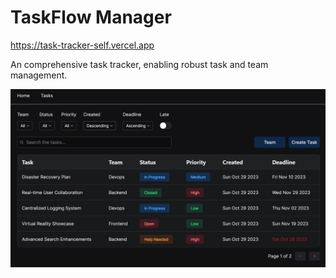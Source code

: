 # TaskFlow Manager

<https://task-tracker-self.vercel.app>

 An comprehensive task tracker, enabling robust task and team management.

![Home](github/task-tracker.PNG)